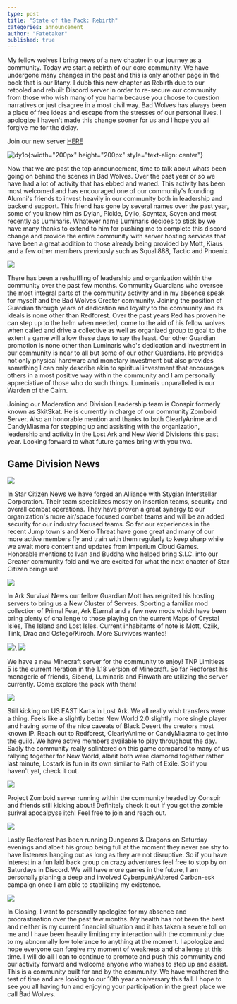 ```yaml
---
type: post
title: "State of the Pack: Rebirth"
categories: announcement
author: "Fatetaker"
published: true
---
```


My fellow wolves I bring news of a new chapter in our journey as a community. Today we start a rebirth of our core community. We have undergone many changes in the past and this is only another page in the book that is our litany. I dubb this new chapter as Rebirth due to our retooled and rebuilt Discord server in order to re-secure our community from those who wish many of you harm because you choose to question narratives or just disagree in a most civil way. Bad Wolves has always been a place of free ideas and escape from the stresses of our personal lives. I apologize I haven't made this change sooner for us and I hope you all forgive me for the delay.

Join our new server [HERE](/join)

![dy1o](/assets/posts/2022-03-26-sotp_rebirth/9081070.png "dy1io"){:width="200px" height="200px" style="text-align: center"}

Now that we are past the top announcement, time to talk about whats been going on behind the scenes in Bad Wolves. Over the past year or so we have had a lot of activity that has ebbed and waned. This activity has been most welcomed and has encouraged one of our community's founding Alumni's friends to invest heavily in our community both in leadership and backend support. This friend has gone by several names over the past year, some of you know him as Dylan, Pickle, Dylio, Scyntax, Scyen and most recently as Luminaris. Whatever name Luminaris decides to stick by we have many thanks to extend to him for pushing me to complete this discord change and provide the entire community with server hosting services that have been a great addition to those already being provided by Mott, Kiaus and a few other members previously such as Squall888, Tactic and Phoenix.

![](/assets/posts/2022-03-26-sotp_rebirth/p450wvxfixi41.jpg)

There has been a reshuffling of leadership and organization within the community over the past few months. Community Guardians who oversee the most integral parts of the community activity and in my absence speak for myself and the Bad Wolves Greater community. Joining the position of Guardian through years of dedication and loyalty to the community and its ideals is none other than Redforest. Over the past years Red has proven he can step up to the helm when needed, come to the aid of his fellow wolves when called and drive a collective as well as organized group to goal to the extent a game will allow these days to say the least. Our other Guardian promotion is none other than Luminaris who's dedication and investment in our community is near  to all but some of our other Guardians. He provides not only physical hardware and monetary investment but also provides something I can only describe akin to spiritual investment that encourages others in a most positive way within the community and I am personally appreciative of those who do such things. Luminaris unparalleled is our Warden of the Cairn.


Joining our Moderation and Division Leadership team is Conspir formerly known as SkitSkat. He is currently in charge of our community Zomboid Server.
Also an honorable mention and thanks to both ClearlyAnime and CandyMiasma for stepping up and assisting with the organization, leadership and activity in the Lost Ark and New World Divisions this past year. Looking forward to what future games bring with you two.

## Game Division News

![](/assets/posts/2022-03-26-sotp_rebirth/Spaceballabago_01.png)

In Star Citizen News we have forged an Alliance with Stygian Interstellar Corporation. Their team specializes mostly on insertion teams, security and overall combat operations. They have proven a great synergy to our organization's more air/space focused combat teams and will be an added security for our industry focused teams. So far our experiences in the recent Jump town's and Xeno Threat have gone great and many of our more active members fly and train with them regularly to keep sharp while we await more content and updates from Imperium Cloud Games. Honorable mentions to Ivan and Buddha who helped bring S.I.C. into our Greater community fold and we are excited for what the next chapter of Star Citizen brings us!

![](/assets/posts/2022-03-26-sotp_rebirth/ark-lost-island-screenshot02.jpg)

In Ark Survival News our fellow Guardian Mott has reignited his hosting servers to bring us a New Cluster of Servers. Sporting a familiar mod collection of Primal Fear, Ark Eternal and a few new mods which have been bring plenty of challenge to those playing on the current Maps of Crystal Isles, The Island and Lost Isles. Current inhabitants of note is Mott, Cziik, Tink, Drac and Ostego/Kiroch. More Survivors wanted!

![](/assets/posts/2022-03-26-sotp_rebirth/l8eOXP0.png)\\
![](/assets/posts/2022-03-26-sotp_rebirth/PreviewMC.png)

We have a new Minecraft server for the community to enjoy! TNP Limitless 5 is the current iteration in the 1.18 version of Minecraft. So far Redforest his menagerie of friends, Sibend, Luminaris and Finwath are utilizing the server currently. Come explore the pack with them!

![](/assets/posts/2022-03-26-sotp_rebirth/15523.jpg)

Still kicking on US EAST Karta in Lost Ark. We all really wish transfers were a thing. Feels like a slightly better New World 2.0 slightly more single player and having some of the nice caveats of Black Desert the creators most known IP. Reach out to Redforest, ClearlyAnime or CandyMiasma to get into the guild. We have active members available to play throughout the day. Sadly the community really splintered on this game compared to many of us rallying together for New World, albeit both were clamored together rather last minute, Lostark is fun in its own similar to Path of Exile. So if you haven't yet, check it out.

![](/assets/posts/2022-03-26-sotp_rebirth/ProjectZomboid.jpg)

Project Zomboid server running within the community headed by Conspir and friends still kicking about! Definitely check it out if you got the zombie surival apocalpyse itch! Feel free to join and reach out.

![](/assets/posts/2022-03-26-sotp_rebirth/bashe.jpg)

Lastly Redforest has been running Dungeons & Dragons on Saturday evenings and albeit his group being full at the moment they never are shy to have listeners hanging out as long as they are not disruptive. So if you have interest in a fun laid back group on crazy adventures feel free to stop by on Saturdays in Discord. We will have more games in the future, I am personally planing a deep and involved Cyberpunk/Altered Carbon-esk campaign once I am able to stabilizing my existence.

![](/assets/posts/2022-03-26-sotp_rebirth/unknown.png)

In Closing, I want to personally apologize for my absence and procrastination over the past few months. My health has not been the best and neither is my current financial situation and it has taken a severe toll on me and I have been heavily limiting my interaction with the community due to my abnormally low tolerance to anything at the moment. I apologize and hope everyone can forgive my moment of weakness and challenge at this time. I will do all I can to continue to promote and push this community and our activity forward and welcome anyone who wishes to step up and assist. This is a community built for and by the community. We have weathered the test of time and are looking to our 10th year anniversary this fall. I hope to see you all having fun and enjoying your participation in the great place we call Bad Wolves.
